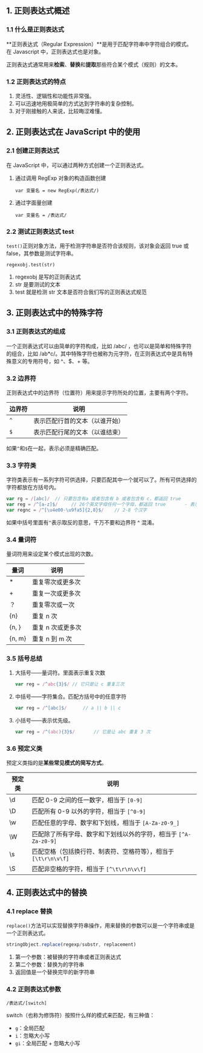 ## 1. 正则表达式概述

### 1.1 什么是正则表达式

**正则表达式（Regular Expression）**是用于匹配字符串中字符组合的模式。在 Javascript 中，正则表达式也是对象。

正则表达式通常用来**检索**、**替换**和**提取**那些符合某个模式（规则）的文本。

### 1.2 正则表达式的特点

1. 灵活性、逻辑性和功能性非常强。
2. 可以迅速地用极简单的方式达到字符串的复杂控制。
3. 对于刚接触的人来说，比较晦涩难懂。

## 2. 正则表达式在 JavaScript 中的使用

### 2.1 创建正则表达式

在 JavaScript 中，可以通过两种方式创建一个正则表达式。

1. 通过调用 RegExp 对象的构造函数创建

   ```
   var 变量名 = new RegExp(/表达式/)
   ```

2. 通过字面量创建

   ```
   var 变量名 = /表达式/
   ```

### 2.2 测试正则表达式 test

`test()`正则对象方法，用于检测字符串是否符合该规则，该对象会返回 true 或 false，其参数是测试字符串。

```
regexobj.test(str)
```

1. regexobj 是写的正则表达式
2. str 是要测试的文本
3. test 就是检测 str 文本是否符合我们写的正则表达式规范

## 3. 正则表达式中的特殊字符

### 3.1 正则表达式的组成

一个正则表达式可以由简单的字符构成，比如 /abc/ ，也可以是简单和特殊字符的组合，比如 /ab*c/。其中特殊字符也被称为元字符，在正则表达式中是具有特殊意义的专用符号，如 ^、$、+ 等。

### 3.2 边界符

正则表达式中的边界符（位置符）用来提示字符所处的位置，主要有两个字符。

| 边界符 | 说明                           |
| ------ | ------------------------------ |
| `^`    | 表示匹配行首的文本（以谁开始） |
| `$`    | 表示匹配行尾的文本（以谁结束） |

如果`^`和`$`在一起，表示必须是精确匹配。

### 3.3 字符类

字符类表示有一系列字符可供选择，只要匹配其中一个就可以了。所有可供选择的字符都放在方括号内。

```javascript
var rg = /[abc]/  // 只要包含有a 或者包含有 b 或者包含有 c，都返回 true
var reg = /^[a-z]$/		// 26个英文字母任何一个字母，都返回 true		- 表示的是a 到z 的范围
var regnc = /^[\u4e00-\u9fa5]{2,8}$/	// 2-8 个汉字
```

如果中括号里面有`^`表示取反的意思，千万不要和边界符 ^ 混淆。

### 3.4 量词符

量词符用来设定某个模式出现的次数。

| 量词   | 说明              |
| ------ | ----------------- |
| *      | 重复零次或更多次  |
| +      | 重复一次或更多次  |
| ？     | 重复零次或一次    |
| {n}    | 重复 n 次         |
| {n, }  | 重复 n 次或更多次 |
| {n, m} | 重复 n 到 m 次    |

### 3.5 括号总结

1. 大括号——量词符。里面表示重复次数

   ```javascript
   var reg = /^abc{3}$/	// 它只是让 c 重复三次
   ```

2. 中括号——字符集合。匹配方括号中的任意字符

   ```javascript
   var reg = /^[abc]$/		// a || b || c
   ```

3. 小括号——表示优先级。

   ```javascript
   var reg = /^(abc){3}$/		// 它是让 abc 重复 3 次
   ```

### 3.6 预定义类

预定义类指的是**某些常见模式的简写方式**。

| 预定类 | 说明                                   |
| ------ | -------------------------------------- |
| \d     | 匹配 0-9 之间的任一数字，相当于 `[0-9]`  |
| \D     | 匹配所有 0-9 以外的字符，相当于 `[^0-9]` |
| \w     | 匹配任意的字母、数字和下划线，相当于 `[A-Za-z0-9_]` |
| \W     | 匹配除了所有字母、数字和下划线以外的字符，相当于 `[^A-Za-z0-9]` |
| \s     | 匹配空格（包括换行符、制表符、空格符等），相当于 `[\t\r\n\v\f]` |
| \S     | 匹配非空格的字符，相当于 `[^\t\r\n\v\f]` |

## 4. 正则表达式中的替换

### 4.1 replace 替换

`replace()`方法可以实现替换字符串操作，用来替换的参数可以是一个字符串或是一个正则表达式。

```javascript
stringObject.replace(regexp/substr, replacement)
```

1. 第一个参数：被替换的字符串或者正则表达式
2. 第二个参数：替换为的字符串
3. 返回值是一个替换完毕的新字符串

### 4.2 正则表达式参数

```
/表达式/[switch]
```

switch（也称为修饰符）按照什么样的模式来匹配，有三种值：

* `g`：全局匹配
* `i`：忽略大小写
* `gi`：全局匹配 + 忽略大小写



















